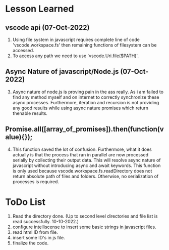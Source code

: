 # Lesson Learned
## vscode api (07-Oct-2022)
1. Using file system in javascript requires complete line of code 'vscode.workspace.fs' then remaining functions of filesystem can be accessed.
2. To access any path we need to use 'vscode.Uri.file($PATH)'.
## Async Nature of javascript/Node.js (07-Oct-2022)
3. Async nature of node.js is proving pain in the ass really. As i am failed to find any method myself and on internet to correctly synchronize these async processes. Furthermore, iteration and recursion is not providing any good results while using async nature promises which return thenable results.  

## Promise.all([array_of_promises]).then(function(value){});
4. This function saved the lot of confusion. Furthermore, what it does actually is that the process that ran in parallel are now processed serially by collecting their output data. This will resolve async nature of javascript without introducing async and await keywords. This function is only used because vscode.workspace.fs.readDirectory does not return absolute path of files and folders. Otherwise, no serialization of processes is required.

# ToDo List
1. Read the directory done. (Up to second level directories and file list is read successfully. 10-10-2022.)
2. configure intelliscense to insert some basic strings in javascript files.
3. read html ID from file.
4. insert some ID's in js file.
5. finalize the code.